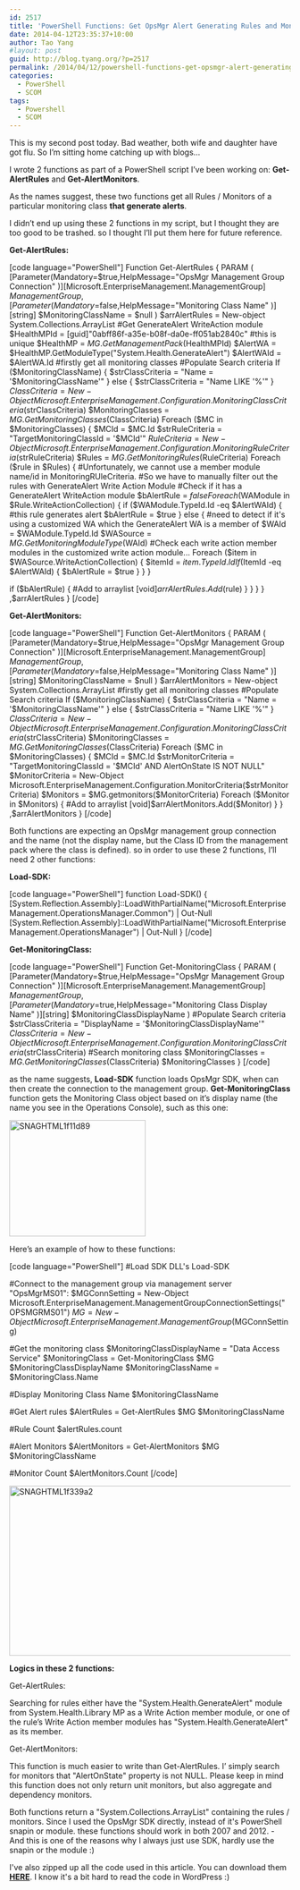 ```yaml
---
id: 2517
title: 'PowerShell Functions: Get OpsMgr Alert Generating Rules and Monitors'
date: 2014-04-12T23:35:37+10:00
author: Tao Yang
#layout: post
guid: http://blog.tyang.org/?p=2517
permalink: /2014/04/12/powershell-functions-get-opsmgr-alert-generating-rules-monitors/
categories:
  - PowerShell
  - SCOM
tags:
  - Powershell
  - SCOM
---
```

This is my second post today. Bad weather, both wife and daughter have got flu. So I’m sitting home catching up with blogs…

I wrote 2 functions as part of a PowerShell script I’ve been working on: <strong>Get-AlertRules</strong> and <strong>Get-AlertMonitors</strong>.

As the names suggest, these two functions get all Rules / Monitors of a particular monitoring class <strong>that generate alerts</strong>.

I didn’t end up using these 2 functions in my script, but I thought they are too good to be trashed. so I thought I’ll put them here for future reference.

<strong>Get-AlertRules:</strong>

[code language="PowerShell"]
Function Get-AlertRules
{
PARAM (
[Parameter(Mandatory=$true,HelpMessage="OpsMgr Management Group Connection" )][Microsoft.EnterpriseManagement.ManagementGroup] $ManagementGroup,
[Parameter(Mandatory=$false,HelpMessage="Monitoring Class Name" )][string] $MonitoringClassName = $null
)
$arrAlertRules = New-object System.Collections.ArrayList
#Get GenerateAlert WriteAction module
$HealthMPId = [guid]"0abff86f-a35e-b08f-da0e-ff051ab2840c" #this is unique
$HealthMP = $MG.GetManagementPack($HealthMPId)
$AlertWA = $HealthMP.GetModuleType("System.Health.GenerateAlert")
$AlertWAId = $AlertWA.Id
#firstly get all monitoring classes
#Populate Search criteria
If ($MonitoringClassName)
{
$strClassCriteria = "Name = '$MonitoringClassName'"
} else {
$strClassCriteria = "Name LIKE '%'"
}
$ClassCriteria = New-Object Microsoft.EnterpriseManagement.Configuration.MonitoringClassCriteria($strClassCriteria)
$MonitoringClasses = $MG.GetMonitoringClasses($ClassCriteria)
Foreach ($MC in $MonitoringClasses)
{
$MCId = $MC.Id
$strRuleCriteria = "TargetMonitoringClassId = '$MCId'"
$RuleCriteria = New-Object Microsoft.EnterpriseManagement.Configuration.MonitoringRuleCriteria($strRuleCriteria)
$Rules = $MG.GetMonitoringRules($RuleCriteria)
Foreach ($rule in $Rules)
{
#Unfortunately, we cannot use a member module name/id in MonitoringRUleCriteria.
#So we have to manually filter out the rules with GenerateAlert Write Action Module
#Check if it has a GenerateAlert WriteAction module
$bAlertRule = $false
Foreach ($WAModule in $Rule.WriteActionCollection)
{
if ($WAModule.TypeId.Id -eq $AlertWAId)
{
#this rule generates alert
$bAlertRule = $true
} else {
#need to detect if it's using a customized WA which the GenerateAlert WA is a member of
$WAId = $WAModule.TypeId.Id
$WASource = $MG.GetMonitoringModuleType($WAId)
#Check each write action member modules in the customized write action module...
Foreach ($item in $WASource.WriteActionCollection)
{
$itemId = $item.TypeId.Id
If ($ItemId -eq $AlertWAId)
{
$bAlertRule = $true
}
}
}

if ($bAlertRule)
{
#Add to arraylist
[void]$arrAlertRules.Add($rule)
}
}
}
}
,$arrAlertRules
}
[/code]

<strong>Get-AlertMonitors:</strong>

[code language="PowerShell"]
Function Get-AlertMonitors
{
PARAM (
[Parameter(Mandatory=$true,HelpMessage="OpsMgr Management Group Connection" )][Microsoft.EnterpriseManagement.ManagementGroup] $ManagementGroup,
[Parameter(Mandatory=$false,HelpMessage="Monitoring Class Name" )][string] $MonitoringClassName = $null
)
$arrAlertMonitors = New-object System.Collections.ArrayList
#firstly get all monitoring classes
#Populate Search criteria
If ($MonitoringClassName)
{
$strClassCriteria = "Name = '$MonitoringClassName'"
} else {
$strClassCriteria = "Name LIKE '%'"
}
$ClassCriteria = New-Object Microsoft.EnterpriseManagement.Configuration.MonitoringClassCriteria($strClassCriteria)
$MonitoringClasses = $MG.GetMonitoringClasses($ClassCriteria)
Foreach ($MC in $MonitoringClasses)
{
$MCId = $MC.Id
$strMonitorCriteria = "TargetMonitoringClassId = '$MCId' AND AlertOnState IS NOT NULL"
$MonitorCriteria = New-Object Microsoft.EnterpriseManagement.Configuration.MonitorCriteria($strMonitorCriteria)
$Monitors = $MG.getmonitors($MonitorCriteria)
Foreach ($Monitor in $Monitors)
{
#Add to arraylist
[void]$arrAlertMonitors.Add($Monitor)
}
}
,$arrAlertMonitors
}
[/code]

Both functions are expecting an OpsMgr management group connection and the name (not the display name, but the Class ID from the management pack where the class is defined). so in order to use these 2 functions, I’ll need 2 other functions:

<strong>Load-SDK:</strong>

[code language="PowerShell"]
function Load-SDK()
{
[System.Reflection.Assembly]::LoadWithPartialName("Microsoft.EnterpriseManagement.OperationsManager.Common") | Out-Null
[System.Reflection.Assembly]::LoadWithPartialName("Microsoft.EnterpriseManagement.OperationsManager") | Out-Null
}
[/code]

<strong>Get-MonitoringClass:</strong>

[code language="PowerShell"]
Function Get-MonitoringClass
{
PARAM (
[Parameter(Mandatory=$true,HelpMessage="OpsMgr Management Group Connection" )][Microsoft.EnterpriseManagement.ManagementGroup] $ManagementGroup,
[Parameter(Mandatory=$true,HelpMessage="Monitoring Class Display Name" )][string] $MonitoringClassDisplayName
)
#Populate Search criteria
$strClassCriteria = "DisplayName = '$MonitoringClassDisplayName'"
$ClassCriteria = New-Object Microsoft.EnterpriseManagement.Configuration.MonitoringClassCriteria($strClassCriteria)
#Search monitoring class
$MonitoringClasses = $MG.GetMonitoringClasses($ClassCriteria)
$MonitoringClasses
}
[/code]

as the name suggests, <strong>Load-SDK</strong> function loads OpsMgr SDK, when can then create the connection to the management group. <strong>Get-MonitoringClass</strong> function gets the Monitoring Class object based on it’s display name (the name you see in the Operations Console), such as this one:

<a href="http://blog.tyang.org/wp-content/uploads/2014/04/SNAGHTML1f11d89.png"><img style="display: inline; border: 0px;" title="SNAGHTML1f11d89" alt="SNAGHTML1f11d89" src="http://blog.tyang.org/wp-content/uploads/2014/04/SNAGHTML1f11d89_thumb.png" width="244" height="208" border="0" /></a>

Here’s an example of how to these functions:

[code language="PowerShell"]
#Load SDK DLL's
Load-SDK

#Connect to the management group via management server "OpsMgrMS01":
$MGConnSetting = New-Object Microsoft.EnterpriseManagement.ManagementGroupConnectionSettings("OPSMGRMS01")
$MG = New-Object Microsoft.EnterpriseManagement.ManagementGroup($MGConnSetting)

#Get the monitoring class
$MonitoringClassDisplayName = "Data Access Service"
$MonitoringClass = Get-MonitoringClass $MG $MonitoringClassDisplayName
$MonitoringClassName = $MonitoringClass.Name

#Display Monitoring Class Name
$MonitoringClassName

#Get Alert rules
$AlertRules = Get-AlertRules $MG $MonitoringClassName

#Rule Count
$alertRules.count

#Alert Monitors
$AlertMonitors = Get-AlertMonitors $MG $MonitoringClassName

#Monitor Count
$AlertMonitors.Count
[/code]

<a href="http://blog.tyang.org/wp-content/uploads/2014/04/SNAGHTML1f339a2.png"><img style="display: inline; border: 0px;" title="SNAGHTML1f339a2" alt="SNAGHTML1f339a2" src="http://blog.tyang.org/wp-content/uploads/2014/04/SNAGHTML1f339a2_thumb.png" width="580" height="304" border="0" /></a>

<strong>Logics in these 2 functions:</strong>

Get-AlertRules:

Searching for rules either have the "System.Health.GenerateAlert" module from System.Health.Library MP as a Write Action member module, or one of the rule’s Write Action member modules has "System.Health.GenerateAlert" as its member.

Get-AlertMonitors:

This function is much easier to write than Get-AlertRules. I’ simply search for monitors that "AlertOnState" property is not NULL. Please keep in mind this function does not only return unit monitors, but also aggregate and dependency monitors.

Both functions return a "System.Collections.ArrayList" containing the rules / monitors. Since I used the OpsMgr SDK directly, instead of it's PowerShell snapin or module. these functions should work in both 2007 and 2012. - And this is one of the reasons why I always just use SDK, hardly use the snapin or the module :)

I've also zipped up all the code used in this article. You can download them <a href="http://blog.tyang.org/wp-content/uploads/2014/04/GetAlertRulesAndMonitors.zip"><strong>HERE</strong></a>. I know it's a bit hard to read the code in WordPress :)